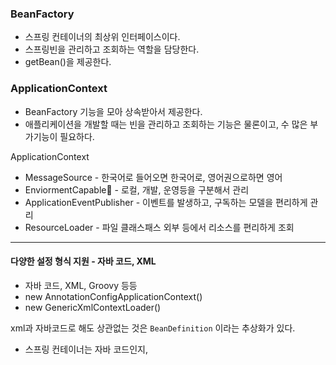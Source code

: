 
### BeanFactory

- 스프링 컨테이너의 최상위 인터페이스이다.
- 스프링빈을 관리하고 조회하는 역할을 담당한다.
- getBean()을 제공한다.

### ApplicationContext
- BeanFactory 기능을 모아 상속받아서 제공한다.
- 애플리케이션을 개발할 때는 빈을 관리하고 조회하는 기능은 물론이고, 수 많은 부가기능이 필요하다.


ApplicationContext
- MessageSource - 한국어로 들어오면 한국어로, 영어권으로하면 영어
- EnviormentCapable - 로컬, 개발, 운영등을 구분해서 관리 
- ApplicationEventPublisher - 이벤트를 발생하고, 구독하는 모델을 편리하게 관리
- ResourceLoader - 파일 클래스패스 외부 등에서 리소스를 편리하게 조회

-----

#### 다양한 설정 형식 지원 - 자바 코드, XML

- 자바 코드, XML, Groovy 등등 
- new AnnotationConfigApplicationContext()
- new GenericXmlContextLoader() 

xml과 자바코드로 해도 상관없는 것은 `BeanDefinition` 이라는 추상화가 있다.

- 스프링 컨테이너는 자바 코드인지, 